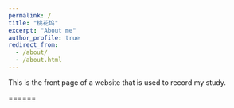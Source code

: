 ```yaml
---
permalink: /
title: "桃花坞"
excerpt: "About me"
author_profile: true
redirect_from: 
  - /about/
  - /about.html
---
```


This is the front page of a website that is used to record my study.

======
